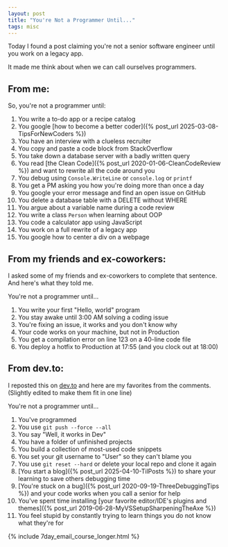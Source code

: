 ```yaml
---
layout: post
title: "You're Not a Programmer Until..."
tags: misc
---
```


Today I found a post claiming you're not a senior software engineer until you work on a legacy app.

It made me think about when we can call ourselves programmers.

## From me:

So, you're not a programmer until:
1. You write a to-do app or a recipe catalog
2. You google [how to become a better coder]({% post_url 2025-03-08-TipsForNewCoders %})
3. You have an interview with a clueless recruiter
4. You copy and paste a code block from StackOverflow
5. You take down a database server with a badly written query
6. You read [the Clean Code]({% post_url 2020-01-06-CleanCodeReview %}) and want to rewrite all the code around you
7. You debug using `Console.WriteLine` or `console.log` or `printf`
8. You get a PM asking you how you're doing more than once a day
9. You google your error message and find an open issue on GitHub
10. You delete a database table with a DELETE without WHERE
11. You argue about a variable name during a code review
12. You write a class `Person` when learning about OOP
13. You code a calculator app using JavaScript
14. You work on a full rewrite of a legacy app
15. You google how to center a div on a webpage

## From my friends and ex-coworkers:

I asked some of my friends and ex-coworkers to complete that sentence. And here's what they told me.

You're not a programmer until...

1. You write your first "Hello, world" program
2. You stay awake until 3:00 AM solving a coding issue
3. You're fixing an issue, it works and you don't know why
4. Your code works on your machine, but not in Production
5. You get a compilation error on line 123 on a 40-line code file
6. You deploy a hotfix to Production at 17:55 (and you clock out at 18:00)

## From dev.to:

I reposted this on [dev.to](https://dev.to/canro91/youre-not-a-programmer-until-58i) and here are my favorites from the comments. (Slightly edited to make them fit in one line) 

You're not a programmer until...

1. You've programmed
2. You use `git push --force --all`
3. You say "Well, it works in Dev"
4. You have a folder of unfinished projects
5. You build a collection of most-used code snippets
6. You set your git username to "User" so they can't blame you
7. You use `git reset --hard` or delete your local repo and clone it again
8. [You start a blog]({% post_url 2025-04-10-TilPosts %}) to share your learning to save others debugging time
9. [You're stuck on a bug]({% post_url 2020-09-19-ThreeDebuggingTips %}) and your code works when you call a senior for help
10. You've spent time installing [your favorite editor/IDE's plugins and themes]({% post_url 2019-06-28-MyVSSetupSharpeningTheAxe %})
11. You feel stupid by constantly trying to learn things you do not know what they're for

{% include 7day_email_course_longer.html %}